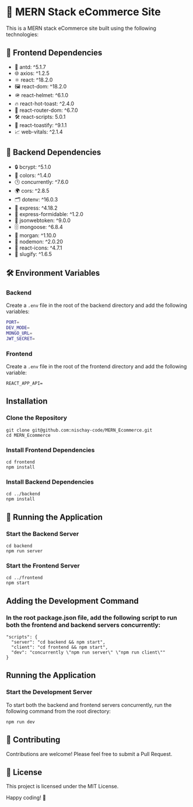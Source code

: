 # 🚀 MERN Stack eCommerce Site

This is a MERN stack eCommerce site built using the following technologies:

## 🌟 Frontend Dependencies
- 🧩 antd: ^5.1.7
- 🌐 axios: ^1.2.5
- ⚛️ react: ^18.2.0
- 🖼️ react-dom: ^18.2.0
- 🪖 react-helmet: ^6.1.0
- 🔥 react-hot-toast: ^2.4.0
- 🔗 react-router-dom: ^6.7.0
- 🛠️ react-scripts: 5.0.1
- 🍞 react-toastify: ^9.1.1
- 📈 web-vitals: ^2.1.4

## 🔧 Backend Dependencies
- 🔒 bcrypt: ^5.1.0
- 🎨 colors: ^1.4.0
- 🕒 concurrently: ^7.6.0
- 🌍 cors: ^2.8.5
- 🗂️ dotenv: ^16.0.3
- 🚂 express: ^4.18.2
- 📑 express-formidable: ^1.2.0
- 🔐 jsonwebtoken: ^9.0.0
- 🗄️ mongoose: ^6.8.4
- 📜 morgan: ^1.10.0
- 🔄 nodemon: ^2.0.20
- 🎨 react-icons: ^4.7.1
- 📝 slugify: ^1.6.5

## 🛠️ Environment Variables

### Backend
Create a `.env` file in the root of the backend directory and add the following variables:
```bash
PORT=
DEV_MODE=
MONGO_URL=
JWT_SECRET=
```
### Frontend
Create a `.env` file in the root of the frontend directory and add the following variable:
```shell
REACT_APP_API=
```
## Installation

### Clone the Repository
```
git clone git@github.com:nischay-code/MERN_Ecommerce.git
cd MERN_Ecommerce
```

### Install Frontend Dependencies
```
cd frontend
npm install
```

### Install Backend Dependencies
```
cd ../backend
npm install
```

## 🚀 Running the Application

### Start the Backend Server
```
cd backend
npm run server
```

### Start the Frontend Server
```
cd ../frontend
npm start
```
## Adding the Development Command
### In the root package.json file, add the following script to run both the frontend and backend servers concurrently:
```
"scripts": {
  "server": "cd backend && npm start",
  "client": "cd frontend && npm start",
  "dev": "concurrently \"npm run server\" \"npm run client\""
}
```
## Running the Application
### Start the Development Server
To start both the backend and frontend servers concurrently, run the following command from the root directory:

```shell
npm run dev
```
## 🤝 Contributing
Contributions are welcome! Please feel free to submit a Pull Request.

## 📄 License
This project is licensed under the MIT License.

Happy coding! 🎉
